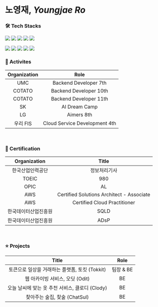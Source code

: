 # 노영재, *Youngjae Ro*

### 🛠️ Tech Stacks
<p>
<a href="https://www.java.com/ko/"><img src="https://img.shields.io/badge/Java-1974D2?style=flat&logo=OpenJDK&logoColor=orange"></a>
<a href="https://www.python.org/"><img src="https://img.shields.io/badge/Python-FFEB3B?style=flat&logo=Python&logoColor=black"></a>
<a href="https://spring.io/"><img src="https://img.shields.io/badge/Spring-6DB33F?style=flat&logo=Spring&logoColor=white"/></a>
<a href="https://spring.io/projects/spring-boot"><img src="https://img.shields.io/badge/Spring_Boot-6AAE3D?style=flat&logo=SpringBoot&logoColor=white"/></a>
<a href="https://spring.io/projects/spring-data-jpa"><img src="https://img.shields.io/badge/Spring_Data_JPA-6DB33F?style=flat&logo=hibernate&logoColor=white"/>
</p>

<a href="https://aws.amazon.com/ko/?nc2=h_lg"><img src="https://img.shields.io/badge/Amazon AWS-F58219?style=flat&logo=amazonaws&logoColor=white"/></a>
<a href="https://www.docker.com/"><img src="https://img.shields.io/badge/Docker-2496ED?style=flat&logo=Docker&logoColor=white"></a>
<a href="https://redis.io/ko/"><img src="https://img.shields.io/badge/Redis-DC382D?style=flat&logo=Redis&logoColor=white"></a>
<a href="https://junit.org/junit5/"><img src="https://img.shields.io/badge/JUnit5-25A162?style=flat&logo=JUnit5&logoColor=white"></a>
<a href="https://www.mysql.com/"><img src="https://img.shields.io/badge/MySQL-4479A1?style=flat&logo=MySQL&logoColor=white"/></a>


### 🧩 Activites 
|Organization|Role|
|:---:|:---:|
| UMC | Backend Developer 7th |
| COTATO | Backend Developer 10th |
| COTATO | Backend Developer 11th |
| SK | AI Dream Camp |
| LG | Aimers 8th |
| 우리 FIS | Cloud Service Development 4th |

</br>

### 📜 Certification
|Organization|Title|
|:---:|:---:|
| 한국산업인력공단 | 정보처리기사 |
| TOEIC | 980 |
| OPIC | AL |
| AWS | Certified Solutions Architect - Associate |
| AWS | Certified Cloud Practitioner |
| 한국데이터산업진흥원 | SQLD |
| 한국데이터산업진흥원 | ADsP |

</br>

### ⭐️ Projects 
|Title|Role|
|:---:|:---:|
| 토큰으로 일상을 거래하는 플랫폼, 토킷 (Tokkit) | 팀장 & BE |
| 웹 아카이빙 서비스, 오딧 (Odit) | BE |
| 오늘 날씨에 맞는 옷 추천 서비스, 클로디 (Clody) | BE |
| 찾아주는 술집, 찾술 (ChatSul) | BE |
